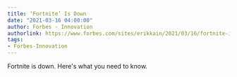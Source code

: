 ```yaml
---
title: ‘Fortnite’ Is Down
date: "2021-03-16 04:00:00"
author: Forbes - Innovation
authorlink: https://www.forbes.com/sites/erikkain/2021/03/16/fortnite-is-down/
tags:
- Forbes-Innovation
---
```

Fortnite is down. Here's what you need to know.